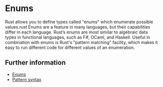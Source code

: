 # Enums

Rust allows you to define types called "enums" which enumerate possible values.rust
Enums are a feature in many languages, but their capabilities differ in each language. Rust’s enums are most similar to algebraic data types in functional languages, such as F#, OCaml, and Haskell.
Useful in combination with enums is Rust's "pattern matching" facility, which makes it easy to run different code for different values of an enumeration.

## Further information

- [Enums](https://doc.rust-lang.org/book/ch06-00-enums.html)
- [Pattern syntax](https://doc.rust-lang.org/book/ch18-03-pattern-syntax.html)
